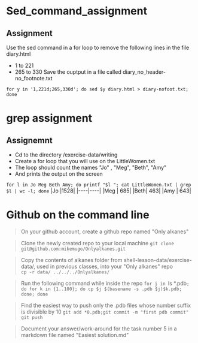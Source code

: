 # Sed_command_assignment

## Assignment

Use the sed command in a for loop to remove the following lines in the file diary.html
- 1 to 221
- 265 to 330
Save the ouptput in a file called diary_no_header-no_footnote.txt

`for y in '1,221d;265,330d'; do sed $y diary.html > diary-nofoot.txt; done`

# grep assignment

## Assignemnt

- Cd to the directory /exercise-data/writing
- Create a for loop that you will use on the LittleWomen.txt
- The loop should count the names "Jo" , "Meg", "Beth", "Amy"
- And prints the output on the screen

`for l in Jo Meg Beth Amy; do printf "$l "; cat LittleWomen.txt | grep $l | wc -l; done`
|Jo  |1528|
|----|----|
|Meg | 685|
|Beth| 463|
|Amy | 643|

# Github on the command line

> On your github account, create a github repo named "Only alkanes"

> Clone the newly created repo to your local machine
`git clone git@github.com:mikemugo/Onlyalkanes.git`

> Copy the contents of alkanes folder from shell-lesson-data/exercise-data/, used in previous classes, into your "Only alkanes" repo  
`cp -r data/ ../../../Onlyalkanes/`

> Run the following command while inside the repo `for j in `ls *.pdb`; do for k in {1..100}; do cp $j $(basename -s .pdb $j)$k.pdb; done; done`

> Find the easiest way to push only the .pdb files whose number suffix is divisible by 10
`git add *0.pdb;git commit -m "first pdb commit"`
`git push`

> Document your answer/work-around for the task number 5 in a markdown file named "Easiest solution.md"

